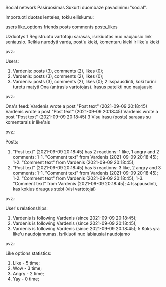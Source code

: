 Social network
Pasiruosimas
Sukurti duombaze pavadinimu "social".

Importuoti duotas lenteles, tokiu eiliskumu:

users
like_options
friends
posts
comments
posts_likes


Uzduotys
1 Registruotu vartotoju sarasas, isrikiuotas nuo naujausio link seniausio. Reikia nurodyti varda, post'u kieki, komentaru kieki ir like'u kieki

pvz.:

Users:
1. Vardenis: posts (3), comments (2), likes (0);
2. Vardenis: posts (3), comments (2), likes (0);
3. Vardenis: posts (3), comments (2), likes (0);
2 Isspausdinti, koki turini turetu matyti Ona (antrasis vartotojas). Irasus pateikti nuo naujausio

pvz.:

Ona's feed:
Vardenis wrote a post "Post text" (2021-09-09 20:18:45)
Vardenis wrote a post "Post text" (2021-09-09 20:18:45)
Vardenis wrote a post "Post text" (2021-09-09 20:18:45)
3 Visu irasu (posts) sarasas su komentarais ir like'ais

pvz.:

Posts:
1. "Post text" (2021-09-09 20:18:45) has 2 reactions: 1 like, 1 angry and 2 comments:
1-1. "Comment text" from Vardenis (2021-09-09 20:18:45);
1-2. "Comment text" from Vardenis (2021-09-09 20:18:45);
2. "Post text" (2021-09-09 20:18:45) has 5 reactions: 3 like, 2 angry and 3 comments:
1-1. "Comment text" from Vardenis (2021-09-09 20:18:45);
1-2. "Comment text" from Vardenis (2021-09-09 20:18:45);
1-3. "Comment text" from Vardenis (2021-09-09 20:18:45);
4 Isspausdinti, kas kokius draugus stebi (visi vartotojai)

pvz.:

User's relationships:
1. Vardenis is following Vardenis (since 2021-09-09 20:18:45); 
2. Vardenis is following Vardenis (since 2021-09-09 20:18:45);
3. Vardenis is following Vardenis (since 2021-09-09 20:18:45);
5 Koks yra like'u naudojamumas. Isrikiuoti nuo labiausiai naudojamo

pvz.:

Like options statistics:
1. Like - 5 time;
2. Wow - 3 time;
3. Angry - 2 time;
4. Yay - 0 time;